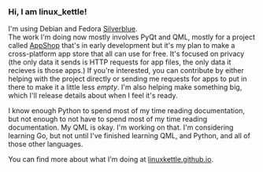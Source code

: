 ### Hi, I am linux_kettle!
<!--
**linuxkettle/LinuxKettle** is a ✨ _special_ ✨ repository because its `README.md` (this file) appears on your GitHub profile.

Here are some ideas to get you started:

- 🔭 I’m currently working on ...
- 🌱 I’m currently learning ...
- 👯 I’m looking to collaborate on ...
- 🤔 I’m looking for help with ...
- 💬 Ask me about ...
- 📫 How to reach me: ...
- 😄 Pronouns: ...
- ⚡ Fun fact: ...
-->

I'm using Debian and Fedora [Silverblue](https://silverblue.fedoraproject.org/).  
The work I'm doing now mostly involves PyQt and QML, mostly for a project called [AppShop](https://github.com/linuxkettle/AppShop) that's in early development but it's my plan to make a cross-platform app store that all can use for free. It's focused on privacy (the only data it sends is HTTP requests for app files, the only data it recieves is those apps.) If you're interested, you can contribute by either helping with the project directly or sending me requests for apps to put in there to make it a little less *empty*. I'm also helping make something big, which I'll release details about when I feel it's ready.

I know enough Python to spend most of my time reading documentation, but not enough to not have to spend most of my time reading documentation. My QML is okay. I'm working on that. I'm considering learning Go, but not until I've finished learning QML, and Python, and all of those other languages.

You can find more about what I'm doing at [linuxkettle.github.io](https://linuxkettle.github.io/).
